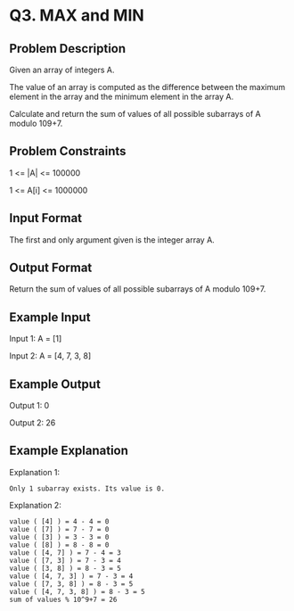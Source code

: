 # Q3. MAX and MIN
## Problem Description
Given an array of integers A.

The value of an array is computed as the difference between the maximum element in the array and the minimum element in the array A.

Calculate and return the sum of values of all possible subarrays of A modulo 109+7.

## Problem Constraints
1 <= |A| <= 100000

1 <= A[i] <= 1000000

## Input Format
The first and only argument given is the integer array A.

## Output Format
Return the sum of values of all possible subarrays of A modulo 109+7.

## Example Input
Input 1:
 A = [1]

Input 2:
 A = [4, 7, 3, 8]

## Example Output
Output 1:
 0

Output 2:
 26

## Example Explanation
Explanation 1:

    Only 1 subarray exists. Its value is 0.

Explanation 2:

    value ( [4] ) = 4 - 4 = 0
    value ( [7] ) = 7 - 7 = 0
    value ( [3] ) = 3 - 3 = 0
    value ( [8] ) = 8 - 8 = 0
    value ( [4, 7] ) = 7 - 4 = 3
    value ( [7, 3] ) = 7 - 3 = 4
    value ( [3, 8] ) = 8 - 3 = 5
    value ( [4, 7, 3] ) = 7 - 3 = 4
    value ( [7, 3, 8] ) = 8 - 3 = 5
    value ( [4, 7, 3, 8] ) = 8 - 3 = 5
    sum of values % 10^9+7 = 26
